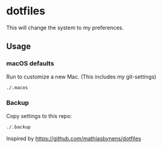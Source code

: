 # dotfiles

This will change the system to my preferences.

## Usage

### macOS defaults
Run to customize a new Mac. (This includes my git-settings)
```bash
./.macos
```

### Backup
Copy settings to this repo:

```bash
./.backup
```

Inspired by https://github.com/mathiasbynens/dotfiles
